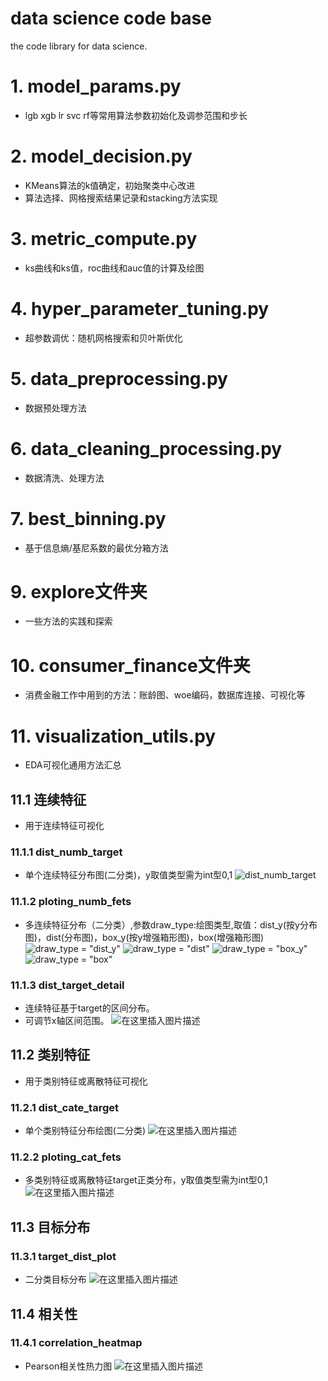# data science code base
the code library for data science.
# 1. model_params.py
- lgb xgb lr svc rf等常用算法参数初始化及调参范围和步长
# 2. model_decision.py
- KMeans算法的k值确定，初始聚类中心改进
- 算法选择、网格搜索结果记录和stacking方法实现
# 3. metric_compute.py
- ks曲线和ks值，roc曲线和auc值的计算及绘图
# 4. hyper_parameter_tuning.py
- 超参数调优：随机网格搜索和贝叶斯优化
# 5. data_preprocessing.py
- 数据预处理方法
# 6. data_cleaning_processing.py
- 数据清洗、处理方法
# 7. best_binning.py
- 基于信息熵/基尼系数的最优分箱方法
# 9. explore文件夹
- 一些方法的实践和探索
# 10. consumer_finance文件夹
- 消费金融工作中用到的方法：账龄图、woe编码，数据库连接、可视化等
# 11. visualization_utils.py
- EDA可视化通用方法汇总
## 11.1 连续特征
- 用于连续特征可视化
### 11.1.1 dist_numb_target
- 单个连续特征分布图(二分类)，y取值类型需为int型0,1
![dist_numb_target](https://img-blog.csdnimg.cn/20191106170122173.png?x-oss-process=image/watermark,type_ZmFuZ3poZW5naGVpdGk,shadow_10,text_aHR0cHM6Ly9ibG9nLmNzZG4ubmV0L2hhb3Jhbl95YW5n,size_16,color_FFFFFF,t_70)
### 11.1.2 ploting_numb_fets
- 多连续特征分布（二分类）,参数draw_type:绘图类型,取值：dist_y(按y分布图)，dist(分布图)，box_y(按y增强箱形图)，box(增强箱形图)
![draw_type = "dist_y"](https://img-blog.csdnimg.cn/2019110617232482.png?x-oss-process=image/watermark,type_ZmFuZ3poZW5naGVpdGk,shadow_10,text_aHR0cHM6Ly9ibG9nLmNzZG4ubmV0L2hhb3Jhbl95YW5n,size_16,color_FFFFFF,t_70)
![draw_type = "dist"](https://img-blog.csdnimg.cn/20191106172559663.png?x-oss-process=image/watermark,type_ZmFuZ3poZW5naGVpdGk,shadow_10,text_aHR0cHM6Ly9ibG9nLmNzZG4ubmV0L2hhb3Jhbl95YW5n,size_16,color_FFFFFF,t_70)
![draw_type = "box_y"](https://img-blog.csdnimg.cn/20191106172646608.png?x-oss-process=image/watermark,type_ZmFuZ3poZW5naGVpdGk,shadow_10,text_aHR0cHM6Ly9ibG9nLmNzZG4ubmV0L2hhb3Jhbl95YW5n,size_16,color_FFFFFF,t_70)
![draw_type = "box"](https://img-blog.csdnimg.cn/20191106173002485.png?x-oss-process=image/watermark,type_ZmFuZ3poZW5naGVpdGk,shadow_10,text_aHR0cHM6Ly9ibG9nLmNzZG4ubmV0L2hhb3Jhbl95YW5n,size_16,color_FFFFFF,t_70)
### 11.1.3 dist_target_detail
- 连续特征基于target的区间分布。
- 可调节x轴区间范围。
![在这里插入图片描述](https://img-blog.csdnimg.cn/20191106173344759.png?x-oss-process=image/watermark,type_ZmFuZ3poZW5naGVpdGk,shadow_10,text_aHR0cHM6Ly9ibG9nLmNzZG4ubmV0L2hhb3Jhbl95YW5n,size_16,color_FFFFFF,t_70)
## 11.2 类别特征
- 用于类别特征或离散特征可视化
### 11.2.1 dist_cate_target
- 单个类别特征分布绘图(二分类)
![在这里插入图片描述](https://img-blog.csdnimg.cn/20191106170935856.png?x-oss-process=image/watermark,type_ZmFuZ3poZW5naGVpdGk,shadow_10,text_aHR0cHM6Ly9ibG9nLmNzZG4ubmV0L2hhb3Jhbl95YW5n,size_16,color_FFFFFF,t_70)
### 11.2.2 ploting_cat_fets
- 多类别特征或离散特征target正类分布，y取值类型需为int型0,1
![在这里插入图片描述](https://img-blog.csdnimg.cn/20191106171418651.png?x-oss-process=image/watermark,type_ZmFuZ3poZW5naGVpdGk,shadow_10,text_aHR0cHM6Ly9ibG9nLmNzZG4ubmV0L2hhb3Jhbl95YW5n,size_16,color_FFFFFF,t_70)
## 11.3 目标分布
### 11.3.1 target_dist_plot
- 二分类目标分布
![在这里插入图片描述](https://img-blog.csdnimg.cn/20191106173251459.png?x-oss-process=image/watermark,type_ZmFuZ3poZW5naGVpdGk,shadow_10,text_aHR0cHM6Ly9ibG9nLmNzZG4ubmV0L2hhb3Jhbl95YW5n,size_16,color_FFFFFF,t_70)
## 11.4 相关性
### 11.4.1 correlation_heatmap
- Pearson相关性热力图
![在这里插入图片描述](https://img-blog.csdnimg.cn/20191106173853958.png?x-oss-process=image/watermark,type_ZmFuZ3poZW5naGVpdGk,shadow_10,text_aHR0cHM6Ly9ibG9nLmNzZG4ubmV0L2hhb3Jhbl95YW5n,size_16,color_FFFFFF,t_70)
